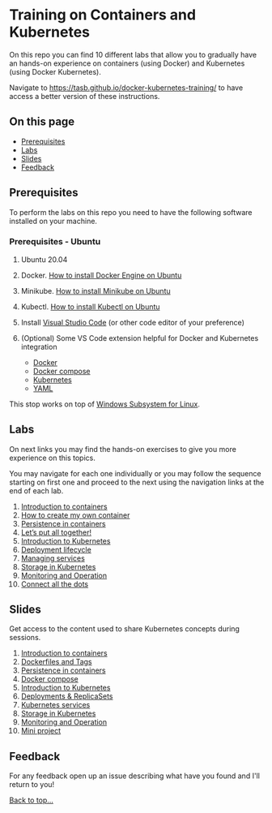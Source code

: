 # Training on Containers and Kubernetes

On this repo you can find 10 different labs that allow you to gradually have an hands-on experience on containers (using Docker) and Kubernetes (using Docker Kubernetes).

Navigate to <https://tasb.github.io/docker-kubernetes-training/> to have access a better version of these instructions.

## On this page

- [Prerequisites](README.md#prerequisites)
- [Labs](README.md#labs)
- [Slides](README.md#slides)
- [Feedback](README.md#feedback)

## Prerequisites

To perform the labs on this repo you need to have the following software installed on your machine.

<!-- ### Prerequisites - Windows

1. Windows 10+ (Windows 11 is recommended)
2. [Windows Terminal](https://www.microsoft.com/en-us/p/windows-terminal/9n0dx20hk701?activetab=pivot:overviewtab)
3. [Windows Subsystem for Linux](https://docs.microsoft.com/en-us/windows/wsl/install)
4. [Docker Desktop](https://www.docker.com/products/docker-desktop)
5. Configure WSL integration with Docker Desktop. More [here](https://docs.microsoft.com/en-us/windows/wsl/tutorials/wsl-containers#install-docker-desktop)
6. Install [Visual Studio Code](https://code.visualstudio.com/) (or other code editor of your preference)
7. Enable [Kubernetes on Docker Desktop](https://docs.docker.com/desktop/kubernetes/) (you may use any other kubernetes cluster at your choice)
8. (Optional) Some VS Code extension helpful for Docker and Kubernetes integration

    - [Docker](https://marketplace.visualstudio.com/items?itemName=ms-azuretools.vscode-docker)
    - [Docker compose](https://marketplace.visualstudio.com/items?itemName=p1c2u.docker-compose)
    - [Kubernetes](https://marketplace.visualstudio.com/items?itemName=ms-kubernetes-tools.vscode-kubernetes-tools)
    - [YAML](https://marketplace.visualstudio.com/items?itemName=redhat.vscode-yaml) -->

### Prerequisites - Ubuntu

1. Ubuntu 20.04
2. Docker. [How to install Docker Engine on Ubuntu](https://docs.docker.com/engine/install/ubuntu/)
3. Minikube. [How to install Minikube on Ubuntu](https://www.linuxtechi.com/how-to-install-minikube-on-ubuntu/)
4. Kubectl. [How to install Kubectl on Ubuntu](https://kubernetes.io/docs/tasks/tools/install-kubectl-linux/#install-using-native-package-management)
5. Install [Visual Studio Code](https://code.visualstudio.com/) (or other code editor of your preference)
6. (Optional) Some VS Code extension helpful for Docker and Kubernetes integration

    - [Docker](https://marketplace.visualstudio.com/items?itemName=ms-azuretools.vscode-docker)
    - [Docker compose](https://marketplace.visualstudio.com/items?itemName=p1c2u.docker-compose)
    - [Kubernetes](https://marketplace.visualstudio.com/items?itemName=ms-kubernetes-tools.vscode-kubernetes-tools)
    - [YAML](https://marketplace.visualstudio.com/items?itemName=redhat.vscode-yaml)

This stop works on top of [Windows Subsystem for Linux](https://docs.microsoft.com/en-us/windows/wsl/install).

## Labs

On next links you may find the hands-on exercises to give you more experience on this topics.

You may navigate for each one individually or you may follow the sequence starting on first one and proceed to the next using the navigation links at the end of each lab.

1. [Introduction to containers](labs/lab01.md)
2. [How to create my own container](labs/lab02.md)
3. [Persistence in containers](labs/lab03.md)
4. [Let’s put all together!](labs/lab04.md)
5. [Introduction to Kubernetes](labs/lab05.md)
6. [Deployment lifecycle](labs/lab06.md)
7. [Managing services](labs/lab07.md)
8. [Storage in Kubernetes](labs/lab08.md)
9. [Monitoring and Operation](labs/lab09.md)
10. [Connect all the dots](labs/lab10.md)

## Slides

Get access to the content used to share Kubernetes concepts during sessions.

1. [Introduction to containers](slides/Session01.pdf)
2. [Dockerfiles and Tags](slides/Session02.pdf)
3. [Persistence in containers](slides/Session03.pdf)
4. [Docker compose](slides/Session04.pdf)
5. [Introduction to Kubernetes](slides/Session05.pdf)
6. [Deployments & ReplicaSets](slides/Session06.pdf)
7. [Kubernetes services](slides/Session07.pdf)
8. [Storage in Kubernetes](slides/Session08.pdf)
9. [Monitoring and Operation](slides/Session09.pdf)
10. [Mini project](slides/Session10.pdf)

## Feedback

For any feedback open up an issue describing what have you found and I'll return to you!

[Back to top…](README.md#on-this-page)

